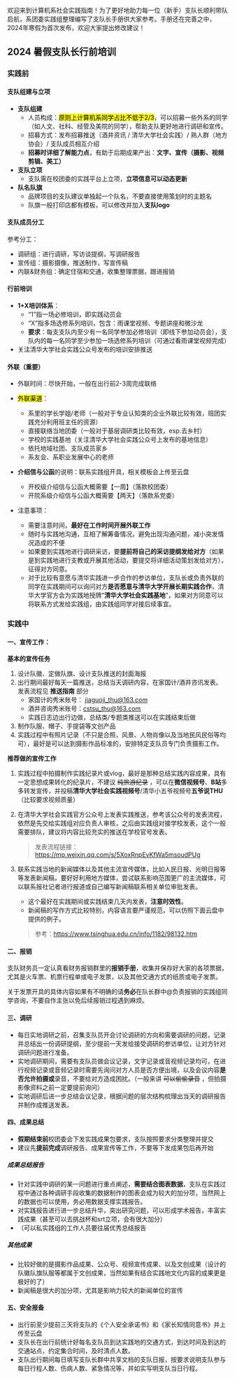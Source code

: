 欢迎来到计算机系社会实践指南！为了更好地助力每一位（新手）支队长顺利带队启航，系团委实践组整理编写了支队长手册供大家参考。手册还在完善之中，2024年寒假为首次发布，欢迎大家提出修改建议！

## 2024 暑假支队长行前培训


### 实践前

#### 支队组建与立项

- **支队组建**
    - 人员构成：<mark>原则上计算机系同学占比不低于2/3</mark>，可以招募一些外系的同学（如人文、社科、经管及美院的同学），帮助支队更好地进行调研和宣传。
    - 招募方式：发布招募推送（酒井资讯 / 清华大学社会实践）/ 熟人群（地方协会）/ 支队成员相互介绍
    - **招募时详细了解能力点**，有助于后期成果产出：**文字、宣传（摄影、视频剪辑、美工）**
- **支队立项**
    - 支队需在校团委的实践平台上立项，**立项信息可以动态更新**
- **队名队旗**
    - 品牌项目的支队建议单独起一个队名，不要直接使用策划时的主题名
    - 队旗一般打印店都有模板，可以修改并加入**支队logo**

#### 支队成员分工

参考分工：

- 调研组：进行调研，写访谈提纲，写调研报告
- 宣传组：摄影摄像，推送制作，写宣传稿
- 内联&财务组：确定住宿和交通，收集整理票据，跟进报销

#### 行前培训

- **1+X培训体系**：
    - “1”指一场必修培训，即实践动员会
    - “X”指多场选修系列培训，包含：雨课堂视频、专题讲座和微沙龙
    - **要求**：每支支队内至少有一名同学参加必修培训（即线下参加动员会），支队内的每一名同学至少参加一场选修系列培训（可通过看雨课堂视频完成）
- 关注清华大学社会实践公众号发布的培训安排推送

#### 外联（重要）

- 外联时间：尽快开始，一般在出行前2-3周完成联络
- <mark>外联渠道</mark>：
    - 系里的学长学姐/老师（一般对于专业认知类的企业外联比较有效，班团实践充分利用班主任的资源）
    - 直接联络当地团委（一般对于基层调研类比较有效，esp.去乡村）
    - 学校的实践基地（关注清华大学社会实践公众号上发布的基地信息）
    - 依托地域社团、支队成员家乡
    - 系友会、系职业发展中心的老师
- **介绍信与公函**的说明：联系实践组开具，相关模板会上传至云盘
    - 开校级介绍信与公函大概需要【一周】（落款校团委）
    - 开院系级介绍信与公函大概需要【两天】（落款系党委）

- 注意事项：
    - 需要注意时间，**最好在工作时间开展外联工作**
    - 随时与实践地沟通，互相了解筹备情况，避免出现沟通问题，减小突发情况造成的不便
    - 如果要到实践地进行调研采访，要**提前将自己的采访提纲发给对方**（如果是到实践地进行支教或开展其他活动，要提交将详细活动策划发给对方），征得对方同意。
    - 对于比较有意愿与清华实践进一步合作的参访单位，支队长或负责外联的同学在实践期间可以询问对方**是否愿意与清华大学开展长期实践合作**，清华大学官方会为实践地授牌“**清华大学社会实践基地**”，如果对方同意可以将联系方式发给实践组，由实践组同学对接后续事宜。

### 实践中

#### 一、宣传工作：

**基本的宣传任务**

1. 设计队徽、定做队旗、设计支队推送的封面海报
2. 出行期间最好每天一篇推送，总结当天调研内容，在家国计/酒井咨讯发表。发表流程见 **推送指南** 部分
    - 家国计的秀米账号： [jiaguoji_thu@163.com](mailto:jiaguoji_thu@163.com)
    - 酒井咨询秀米账号：[cstsu_thu@163.com](mailto:cstsu_thu@163.com)
    - 实践日志边出行边做，总结类/专题类推送可以在实践结束后做
3. 制作队服、帽子、手提袋等文创产品
4. 实践过程中有照片记录（不只是合照，风景、人物肖像以及当地民风民俗等均可），最好是可以达到摄影作品标准的，安排特定支队员专门负责摄影工作。

**推荐做的宣传工作**

1. 实践过程中拍摄制作实践纪录片或vlog，最好是那种总结实践内容成果，具有一定思想成果转化的纪录片，不建议 ~~纯旅游纪录~~ ，可以在**微信视频号**、**B站**多多转发宣传，并投稿**清华大学社会实践视频号**/清华小五爷视频号**五爷说THU**（比较要求视频质量）
2. 在清华大学社会实践官方公众号上发表实践推送，参考该公众号的发表流程，依然是先交给实践组对应负责人审核，之后由实践组对接学校发表，这个一般需要排队，建议将内容比较充实的推送在学校官号发表。
    
    > 发表流程链接：https://mp.weixin.qq.com/s/5XoxRnpEvKfWa5msoudPUg
    > 
3. 联系实践当地的新闻媒体以及其他主流宣传媒体，比如人民日报、光明日报等等发表新闻稿，要好好利用地方媒体，尝试联系影响范围更广的主流媒体，可以联系报社记者进行报道或自己编写新闻稿联系相关单位审批发表。
    - 这个最好在实践期间或实践结束几天内发表，**注意时效性**。
    - 新闻稿的写作方式比较特别，内容语言要严谨规范，可以仿照下面云盘中提供的例子。
    
    > 参考：https://www.tsinghua.edu.cn/info/1182/98132.htm
    > 

#### 二、报销

支队财务员一定认真看财务报销群里的**报销手册**，收集并保存好大家的各项票据，尤其是火车票、机票行程单或电子发票，以及其他交通方式的纸质或电子发票。

关于发票开具的具体内容如果有不明确的请**务必**在队长群中@负责报销的实践组同学咨询，不要自作主张以免后续报销过程遇到麻烦。

#### 三、调研

- 每日实地调研之前，召集支队员开会讨论调研的方向和需要调研的问题，记录并总结出一份调研提纲，至少提前一天发给接受调研的参访单位，让对方针对调研问题进行准备。
- 实地调研期间，需要有支队员做会议记录，文字记录或音视频记录均可，在进行视频记录或音频记录时需要先询问对方人员是否方便出境，以及会议内容**是否允许拍摄或**录音，不要给对方造成困扰。（一般来讲 ~~可以偷偷录音~~ ，但拍摄影像资料之前一定要提前询问）
- 实地调研后进一步总结会议记录，根据问题的层次结构梳理出当天的调研报告并制作成推送发表。

#### 四、成果总结

- **假期结束前**校团委会下发实践成果包要求，支队按照要求分类整理并提交
- 建议先**提前完成**调研报告、成果宣传等工作，不要等下发成果包后再开始

##### 成果总结报告

- 针对实践中调研的某一问题进行重点阐述，**需要结合图表数据**，支队在实践过程中通过各种调研手段收集的数据制作的图表会成为较大的加分项，当然网上的数据也可以使用，务必用数据支撑实践报告。
- 对实践报告进行进一步总结升华，突出研究问题，可以形成学术报告，丰富实践成果（甚至可以去挑战杯和srt立项，会有很大加分）
- （可以私实践组的工作人员要往届优秀总结报告

##### 其他成果

- 比较好做的是摄影作品成果、公众号、视频宣传成果、以及文创成果（设计的队徽队旗队服等都属于文创成果，当然如果有结合实践地文化内容的成果更是极好的了）
- 新闻稿是很大的加分项，尤其是影响力较大的新闻单位的宣传

#### 五、安全报备
- 出行前至少提前三天将支队的《个人安全承诺书》和《家长知情同意书》并上传至云盘
- 支队长在出行前统计好每名支队员到达实践地的交通方式，到达时间及到达的交通站点，约定集合时间，及时清点人数。
- 支队出行期间每日填写支队长群中共享文档的支队日报，按要求说明支队参与每日行程人数、伤病人数、紧急情况等，并如实写明支队当日行程。


